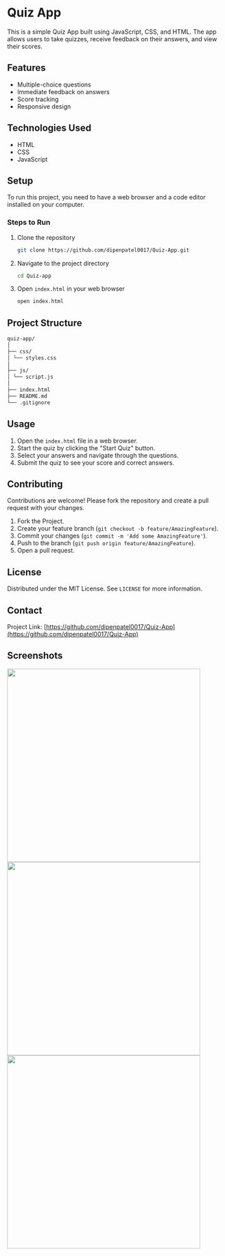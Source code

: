 # Quiz App

This is a simple Quiz App built using JavaScript, CSS, and HTML. The app allows users to take quizzes, receive feedback on their answers, and view their scores.

## Features

- Multiple-choice questions
- Immediate feedback on answers
- Score tracking
- Responsive design

## Technologies Used

- HTML
- CSS
- JavaScript

## Setup

To run this project, you need to have a web browser and a code editor installed on your computer.

### Steps to Run

1. Clone the repository
    ```sh
    git clone https://github.com/dipenpatel0017/Quiz-App.git
    ```
2. Navigate to the project directory
    ```sh
    cd Quiz-app
    ```
3. Open `index.html` in your web browser
    ```sh
    open index.html
    ```
## Project Structure
```bash
quiz-app/
│
├── css/
│ └── styles.css
│
├── js/
│ └── script.js
│
├── index.html
├── README.md
└── .gitignore
```

## Usage

1. Open the `index.html` file in a web browser.
2. Start the quiz by clicking the "Start Quiz" button.
3. Select your answers and navigate through the questions.
4. Submit the quiz to see your score and correct answers.

## Contributing

Contributions are welcome! Please fork the repository and create a pull request with your changes.

1. Fork the Project. 
2. Create your feature branch (`git checkout -b feature/AmazingFeature`). 
3. Commit your changes (`git commit -m 'Add some AmazingFeature'`). 
4. Push to the branch (`git push origin feature/AmazingFeature`). 
5. Open a pull request. 

## License

Distributed under the MIT License. See `LICENSE` for more information.

## Contact

Project Link: [https://github.com/dipenpatel0017/Quiz-App](https://github.com/dipenpatel0017/Quiz-App)

## Screenshots

<p float="left">
<img src="https://imgur.com/zbYxWPC.png" height="450" />
<img src="https://imgur.com/E83bkas.png" height="450" />
<img src="https://imgur.com/rjSFgBi.png" height="450" />
</p>

